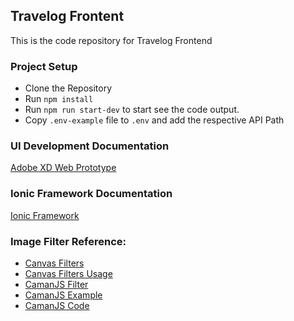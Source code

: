 ## Travelog Frontent
This is the code repository for Travelog Frontend

### Project Setup

* Clone the Repository
* Run `npm install`
* Run `npm run start-dev` to start see the code output.
* Copy `.env-example` file to `.env` and add the respective API Path

### UI Development Documentation

[Adobe XD Web Prototype](https://xd.adobe.com/view/ca985d95-1df0-4f23-9d15-8690d689c4e5-9fcb/)

### Ionic Framework Documentation

[Ionic Framework](https://ionicframework.com/docs)


### Image Filter Reference: 
* [Canvas Filters](https://github.com/kig/canvasfilters/blob/master/filters.js)
* [Canvas Filters Usage](https://github.com/kig/canvasfilters/blob/master/index.html)
* [CamanJS Filter](https://github.com/meltingice/CamanJS-Plugins/)
* [CamanJS Example](http://camanjs.com/examples/)
* [CamanJS Code](https://github.com/meltingice/CamanJS/tree/master/src)